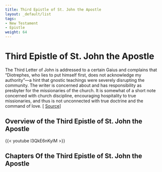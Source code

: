 ```yaml
---
title: Third Epistle of St. John the Apostle
layout: _default/list
tags:
- New Testament
- Epistle
weight: 64
---
```

# Third Epistle of St. John the Apostle

The Third Letter of John is addressed to a certain Gaius and complains that “Diotrephes, who lies to put himself first, does not acknowledge my authority”—a hint that gnostic teachings were severely disrupting the community. The writer is concerned about and has responsibility as presbyter for the missionaries of the church. It is somewhat of a short note concerned with church discipline, encouraging hospitality to true missionaries, and thus is not unconnected with true doctrine and the command of love.   [ [Source](https://www.britannica.com/topic/letters-of-John)]

## Overview of the Third Epistle of St. John the Apostle
{{< youtube l3QkE6nKylM >}}

## Chapters Of the Third Epistle of St. John the Apostle